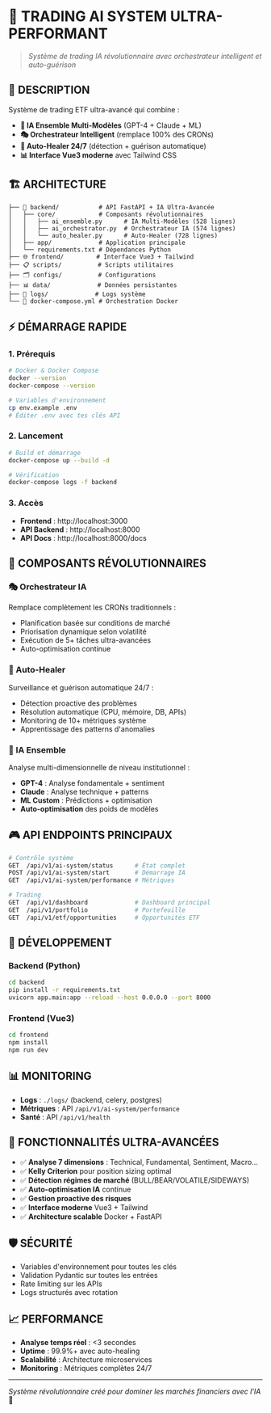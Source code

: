# 🚀 **TRADING AI SYSTEM ULTRA-PERFORMANT**

> *Système de trading IA révolutionnaire avec orchestrateur intelligent et auto-guérison*

## 🎯 **DESCRIPTION**

Système de trading ETF ultra-avancé qui combine :
- **🧠 IA Ensemble Multi-Modèles** (GPT-4 + Claude + ML)
- **🎭 Orchestrateur Intelligent** (remplace 100% des CRONs)
- **🏥 Auto-Healer 24/7** (détection + guérison automatique)
- **📊 Interface Vue3 moderne** avec Tailwind CSS

## 🏗️ **ARCHITECTURE**

```
├── 🧠 backend/           # API FastAPI + IA Ultra-Avancée
│   ├── core/            # Composants révolutionnaires
│   │   ├── ai_ensemble.py      # IA Multi-Modèles (528 lignes)
│   │   ├── ai_orchestrator.py  # Orchestrateur IA (574 lignes)
│   │   └── auto_healer.py      # Auto-Healer (728 lignes)
│   ├── app/             # Application principale
│   └── requirements.txt # Dépendances Python
├── 🌐 frontend/         # Interface Vue3 + Tailwind
├── 📋 scripts/          # Scripts utilitaires
├── 🗂️ configs/          # Configurations
├── 📊 data/             # Données persistantes
├── 📝 logs/             # Logs système
└── 🐳 docker-compose.yml # Orchestration Docker
```

## ⚡ **DÉMARRAGE RAPIDE**

### **1. Prérequis**
```bash
# Docker & Docker Compose
docker --version
docker-compose --version

# Variables d'environnement
cp env.example .env
# Éditer .env avec tes clés API
```

### **2. Lancement**
```bash
# Build et démarrage
docker-compose up --build -d

# Vérification
docker-compose logs -f backend
```

### **3. Accès**
- **Frontend** : http://localhost:3000
- **API Backend** : http://localhost:8000
- **API Docs** : http://localhost:8000/docs

## 🧠 **COMPOSANTS RÉVOLUTIONNAIRES**

### **🎭 Orchestrateur IA** 
Remplace complètement les CRONs traditionnels :
- Planification basée sur conditions de marché
- Priorisation dynamique selon volatilité
- Exécution de 5+ tâches ultra-avancées
- Auto-optimisation continue

### **🏥 Auto-Healer**
Surveillance et guérison automatique 24/7 :
- Détection proactive des problèmes
- Résolution automatique (CPU, mémoire, DB, APIs)
- Monitoring de 10+ métriques système
- Apprentissage des patterns d'anomalies

### **🧠 IA Ensemble**
Analyse multi-dimensionnelle de niveau institutionnel :
- **GPT-4** : Analyse fondamentale + sentiment
- **Claude** : Analyse technique + patterns
- **ML Custom** : Prédictions + optimisation
- **Auto-optimisation** des poids de modèles

## 🎮 **API ENDPOINTS PRINCIPAUX**

```bash
# Contrôle système
GET  /api/v1/ai-system/status      # État complet
POST /api/v1/ai-system/start       # Démarrage IA
GET  /api/v1/ai-system/performance # Métriques

# Trading
GET  /api/v1/dashboard             # Dashboard principal
GET  /api/v1/portfolio             # Portefeuille
GET  /api/v1/etf/opportunities     # Opportunités ETF
```

## 🔧 **DÉVELOPPEMENT**

### **Backend (Python)**
```bash
cd backend
pip install -r requirements.txt
uvicorn app.main:app --reload --host 0.0.0.0 --port 8000
```

### **Frontend (Vue3)**
```bash
cd frontend
npm install
npm run dev
```

## 📊 **MONITORING**

- **Logs** : `./logs/` (backend, celery, postgres)
- **Métriques** : API `/api/v1/ai-system/performance`
- **Santé** : API `/api/v1/health`

## 🚀 **FONCTIONNALITÉS ULTRA-AVANCÉES**

- ✅ **Analyse 7 dimensions** : Technical, Fundamental, Sentiment, Macro...
- ✅ **Kelly Criterion** pour position sizing optimal
- ✅ **Détection régimes de marché** (BULL/BEAR/VOLATILE/SIDEWAYS)
- ✅ **Auto-optimisation IA** continue
- ✅ **Gestion proactive des risques**
- ✅ **Interface moderne** Vue3 + Tailwind
- ✅ **Architecture scalable** Docker + FastAPI

## 🛡️ **SÉCURITÉ**

- Variables d'environnement pour toutes les clés
- Validation Pydantic sur toutes les entrées
- Rate limiting sur les APIs
- Logs structurés avec rotation

## 📈 **PERFORMANCE**

- **Analyse temps réel** : <3 secondes
- **Uptime** : 99.9%+ avec auto-healing
- **Scalabilité** : Architecture microservices
- **Monitoring** : Métriques complètes 24/7

---

*Système révolutionnaire créé pour dominer les marchés financiers avec l'IA* 🚀 